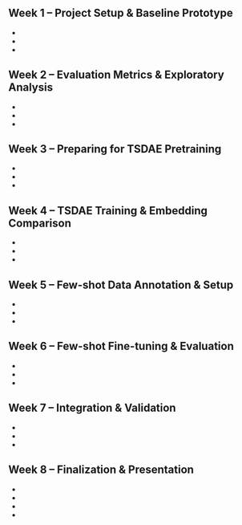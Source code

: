 ## Week 1 – Project Setup & Baseline Prototype

-
-
-

## Week 2 – Evaluation Metrics & Exploratory Analysis

-
-
-

## Week 3 – Preparing for TSDAE Pretraining

-
-
-

## Week 4 – TSDAE Training & Embedding Comparison

-
-
-

## Week 5 – Few-shot Data Annotation & Setup

-
-
-

## Week 6 – Few-shot Fine-tuning & Evaluation

-
-
-

## Week 7 – Integration & Validation

-
-
-

## Week 8 – Finalization & Presentation

-
-
-

-
